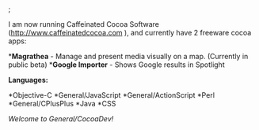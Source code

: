 ; 

I am now running Caffeinated Cocoa Software (http://www.caffeinatedcocoa.com ), and currently have 2 freeware cocoa apps:

***Magrathea** - Manage and present media visually on a map. (Currently in public beta)
***Google Importer** - Shows Google results in Spotlight


**Languages:**

*Objective-C
*General/JavaScript
*General/ActionScript
*Perl
*General/CPlusPlus
*Java
*CSS


*Welcome to General/CocoaDev!*